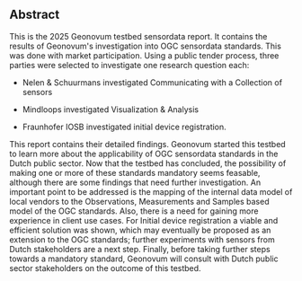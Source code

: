 ## Abstract
This is the 2025 Geonovum testbed sensordata report. It contains the results of Geonovum's investigation into OGC sensordata standards. This was done with market participation. Using a public tender process, three parties were selected to investigate one research question each:

* Nelen & Schuurmans investigated Communicating with a Collection of sensors

* Mindloops investigated Visualization & Analysis

* Fraunhofer IOSB investigated initial device registration.

This report contains their detailed findings. Geonovum started this testbed to learn more about the applicability of OGC sensordata standards in the Dutch public sector. Now that the testbed has concluded, the possibility of making one or more of these standards mandatory seems feasable, although there are some findings that need further investigation. An important point to be addressed is the mapping of the internal data model of local vendors to the Observations, Measurements and Samples based model of the OGC standards. Also, there is a need for gaining more experience in client use cases. For Initial device registration a viable and efficient solution was shown, which may eventually be proposed as an extension to the OGC standards; further experiments with sensors from Dutch stakeholders are a next step. Finally, before taking further steps towards a mandatory standard, Geonovum will consult with Dutch public sector stakeholders on the outcome of this testbed. 